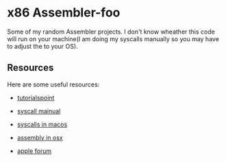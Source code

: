 # x86 Assembler-foo
Some of my random Assembler projects.
I don't know wheather this code will run on your machine(I am doing my syscalls manually so you may have to adjust the to your OS).  


## Resources
Here are some useful resources:

- [tutorialspoint](https://www.tutorialspoint.com/assembly_programming/assembly_introduction.htm)

- [syscall mainual](http://man7.org/linux/man-pages/man2/syscalls.2.html)

- [syscalls in macos](https://filippo.io/making-system-calls-from-assembly-in-mac-os-x/)

- [assembly in osx](http://www.idryman.org/blog/2014/12/02/writing-64-bit-assembly-on-mac-os-x/)

- [apple forum](https://developer.apple.com/library/content/documentation/DeveloperTools/Reference/Assembler/000-Introduction/introduction.html)
